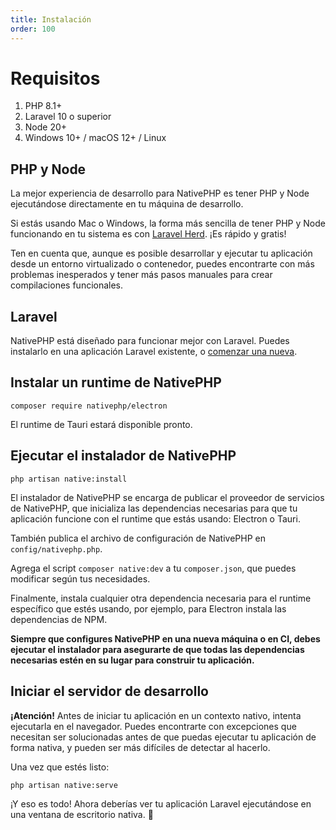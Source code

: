 ```yaml
---
title: Instalación
order: 100
---
```


# Requisitos

1. PHP 8.1+
2. Laravel 10 o superior
3. Node 20+
4. Windows 10+ / macOS 12+ / Linux

## PHP y Node

La mejor experiencia de desarrollo para NativePHP es tener PHP y Node ejecutándose directamente en tu máquina de desarrollo.

Si estás usando Mac o Windows, la forma más sencilla de tener PHP y Node funcionando en tu sistema es con
[Laravel Herd](https://herd.laravel.com). ¡Es rápido y gratis!

Ten en cuenta que, aunque es posible desarrollar y ejecutar tu aplicación desde un entorno virtualizado o contenedor,
puedes encontrarte con más problemas inesperados y tener más pasos manuales para crear compilaciones funcionales.

## Laravel

NativePHP está diseñado para funcionar mejor con Laravel. Puedes instalarlo en una aplicación Laravel existente, o
[comenzar una nueva](https://laravel.com/docs/installation).

## Instalar un runtime de NativePHP

```shell
composer require nativephp/electron
```

El runtime de Tauri estará disponible pronto.

## Ejecutar el instalador de NativePHP

```shell
php artisan native:install
```

El instalador de NativePHP se encarga de publicar el proveedor de servicios de NativePHP, que inicializa las dependencias necesarias para que tu aplicación funcione con el runtime que estás usando: Electron o Tauri.

También publica el archivo de configuración de NativePHP en `config/nativephp.php`.

Agrega el script `composer native:dev` a tu `composer.json`, que puedes modificar según tus necesidades.

Finalmente, instala cualquier otra dependencia necesaria para el runtime específico que estés usando, por ejemplo, para Electron instala las dependencias de NPM.

**Siempre que configures NativePHP en una nueva máquina o en CI, debes ejecutar el instalador para asegurarte de que todas las dependencias necesarias estén en su lugar para construir tu aplicación.**

## Iniciar el servidor de desarrollo

**¡Atención!** Antes de iniciar tu aplicación en un contexto nativo, intenta ejecutarla en el navegador. Puedes encontrarte con excepciones que necesitan ser solucionadas antes de que puedas ejecutar tu aplicación de forma nativa, y pueden ser más difíciles de detectar al hacerlo.

Una vez que estés listo:

```shell
php artisan native:serve
```

¡Y eso es todo! Ahora deberías ver tu aplicación Laravel ejecutándose en una ventana de escritorio nativa. 🎉
